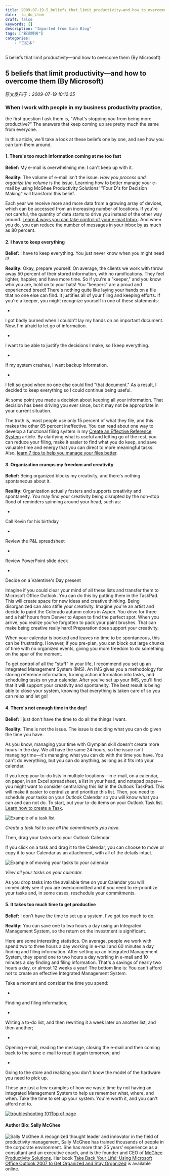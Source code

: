 ```yaml
---
title: 2009-07-19-5_beliefs_that_limit_productivity—and_how_to_overcome_them_(By_Microsoft)
date:  to_do_item
draft: false
keywords: []
description: "Imported from Sina Blog"
tags: ["新浪博客"]
categories: 
    - "日记本"
---
```

5 beliefs that limit productivity—and how to overcome them (By Microsoft)
## 5 beliefs that limit productivity—and how to overcome them (By Microsoft)

 原文发布于：*2009-07-19 10:12:25*

### When I work with people in my business productivity practice,
the first question I ask them is, "What's stopping you from being
more productive?" The answers that keep coming up are pretty much
the same from everyone.

In this article, we'll take a look at these beliefs one by one,
and see how you can turn them around.

#### 1. There's too much information coming at me too fast

**Belief&#58;** My e-mail is
overwhelming me. I can't keep up with it.

**Reality&#58;** The volume of e-mail
isn't the issue. *How you process and organize the volume*
is the issue. Learning how to better manage your e-mail by using
McGhee Productivity Solutions' "Four D's for Decision Making" will
transform this belief.

Each year we receive more and more data from a growing array of
devices, which can be accessed from an increasing number of
locations. If you're not careful, the quantity of data starts to
drive you instead of the other way around. [
Learn 4 ways you can take control of your e-mail Inbox](http&#58;//www.microsoft.com/atwork/productivity/email.aspx). And
when you do, you can reduce the number of messages in your inbox by
as much as 80 percent.

#### 2. I have to keep everything

**Belief&#58;** I have to keep
everything. You just never know when you might need it!

**Reality&#58;** Okay, prepare
yourself. On average, the clients we work with throw away 50
percent of their stored information, with no ramifications. They
feel lighter, happier, and have more time. So if you're a "keeper,"
and you know who you are, hold on to your hats! You "keepers" are a
proud and experienced breed! There's nothing quite like laying your
hands on a file that no one else can find. It justifies all of your
filing and keeping efforts. If you're a keeper, you might recognize
yourself in one of these statements&#58;

- 
I got badly burned when I couldn't lay my hands on an important
document. Now, I'm afraid to let go of information.

- 
I want to be able to justify the decisions I make, so I keep
everything.

- 
If my system crashes, I want backup information.

- 
I felt so good when no one else could find "that document." As a
result, I decided to keep everything so I could continue being
useful.

At some point you made a decision about keeping all your
information. That decision has been driving you ever since, but it
may not be appropriate in your current situation.

The truth is, most people use only 15 percent of what they file,
and this makes the other 85 percent ineffective. You can read about
one way to develop a functional filing system in my [
Create an Effective Reference System](http&#58;//office.microsoft.com/en-us/FX011456171033.aspx) article. By clarifying
what is useful and letting go of the rest, you can reduce your
filing, make it easier to find what you do keep, and save valuable
time and energy that you can direct to more meaningful tasks. Also,
[
learn 7 tips to help you manage your files better](http&#58;//www.microsoft.com/atwork/productivity/files.aspx).

#### 3. Organization cramps my freedom and creativity

**Belief&#58;** Being organized blocks
my creativity, and there's nothing spontaneous about it.

**Reality&#58;** Organization actually
fosters and supports creativity and spontaneity. You may find your
creativity being disrupted by the non-stop flood of reminders
spinning around your head, such as&#58;

- 
Call Kevin for his birthday

- 
Review the P&L spreadsheet

- 
Review PowerPoint slide deck

- 
Decide on a Valentine's Day present

Imagine if you could clear your mind of all these lists and
transfer them to Microsoft Office Outlook. You can do this by
putting them in the TaskPad. This will create space for new ideas
and creative thinking. Being disorganized can also stifle your
creativity. Imagine you're an artist and decide to paint the
Colorado autumn colors in Aspen. You drive for three and a half
hours from Denver to Aspen to find the perfect spot. When you
arrive, you realize you've forgotten to pack your paint brushes.
That can make being creative really hard! Preparation does support
your creativity.

When your calendar is booked and leaves no time to be
spontaneous, this can be frustrating. However, if you pre-plan, you
can block out large chunks of time with no organized events, giving
you more freedom to do something on the spur of the moment.

To get control of all the "stuff" in your life, I recommend you
set up an Integrated Management System (IMS). An IMS gives you a
methodology for storing reference information, turning action
information into tasks, and scheduling tasks on your calendar.
After you've set up your IMS, you'll find that it will support your
creativity and spontaneity. The best result is being able to close
your system, knowing that everything is taken care of so you can
relax and let go!

#### 4. There's not enough time in the day!

**Belief&#58;** I just don't have the
time to do all the things I want.

**Reality&#58;** Time is not the issue.
The issue is deciding what you can do given the time you have.

As you know, managing your time with Olympian skill doesn't
create more hours in the day. We all have the same 24 hours, so the
issue isn't managing time—it's managing what you can do with the
time you have. You can't do everything, but you can do anything, as
long as it fits into your calendar.

If you keep your to-do lists in multiple locations—in e-mail, on
a calendar, on paper, in an Excel spreadsheet, a list in your head,
and notepad paper—you might want to consider centralizing this list
in the Outlook TaskPad. This will make it easier to centralize and
prioritize this list. Then, you need to schedule your tasks on your
Outlook Calendar so you will know what you can and can not do. To
start, put your to-do items on your Outlook Task list. [
Learn how to create a Task](http&#58;//office.microsoft.com/en-us/assistance/HP052429701033.aspx).

![Example of a task list](http&#58;//www.microsoft.com/global/atwork/PublishingImages/productivity/taskpad.jpg)

*Create a task list to see all the commitments you
have.*

Then, drag your tasks onto your Outlook Calendar.

If you click on a task and drag it to the Calendar, you can
choose to move or copy it to your Calendar as an attachment, with
all of the details intact.

![Example of moving your tasks to your calendar](http&#58;//www.microsoft.com/global/atwork/PublishingImages/productivity/taskpad2.jpg)

*View all your tasks on your calendar.*

As you drop tasks into the available time on your Calendar you
will immediately see if you are overcommitted and if you need to
re-prioritize your tasks and, in some cases, reschedule your
commitments.

#### 5. It takes too much time to get productive

**Belief&#58;** I don't have the time
to set up a system. I've got too much to do.

**Reality&#58;** You can save one to
two hours a day using an Integrated Management System, so the
return on the investment is significant.

Here are some interesting statistics. On average, people we work
with spend two to three hours a day working in e-mail and 60
minutes a day finding and filing information. After setting up an
Integrated Management System, they spend one to two hours a day
working in e-mail and 10 minutes a day finding and filing
information. That's a savings of nearly two hours a day, or almost
12 weeks a year! The bottom line is&#58; You can't
afford not to create an effective Integrated Management System.

Take a moment and consider the time you
spend&#58;

- 
Finding and filing information;

- 
Writing a to-do list, and then rewriting it a week later on
another list, and then another;

- 
Opening e-mail, reading the message, closing the e-mail and then
coming back to the same e-mail to read it again tomorrow; and

- 
Going to the store and realizing you don't know the model of the
hardware you need to pick up.

These are just a few examples of how we waste time by not having
an Integrated Management System to help us remember what, where,
and when. Take the time to set up your system. You're worth it, and
you can't afford not to.

[![troubleshooting 101](http&#58;//www.microsoft.com/global/atwork/PublishingImages/top-of-page-bullet.gif)Top of page](http&#58;//www.microsoft.com/#top-of-page)

#### Author Bio&#58; Sally McGhee
![Sally McGhee](http&#58;//wwwauthoringctp/athome/PublishingImages/bios/57045_55x55_sallymcghee_f.jpg)
A recognized thought leader and innovator in the field of
productivity management, Sally McGhee has trained thousands of
people in the corporate environment. She has more than 25 years’
experience as a consultant and an executive coach, and is the
founder and CEO of [McGhee
Productivity Solutions](http&#58;//www.mcgheeproductivity.com). Her book [
Take Back Your Life!&#58; Using Microsoft Office
Outlook 2007 to Get Organized and Stay Organized](http&#58;//www.microsoft.com/MSPress/books/authors/auth10141.aspx) is available
online.


